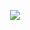 <p align="center">
  <img src="https://user-images.githubusercontent.com/24543380/194551352-fbeee581-6161-4927-a8d7-ec66d499089a.png" />
</p>
